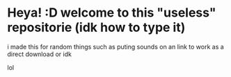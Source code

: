 # Heya! :D welcome to this "useless" repositorie (idk how to type it)
i made this for random things such as puting sounds on an link to work as a direct download or idk












































lol













